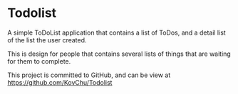 # Todolist

A simple ToDoList application that contains a list of ToDos, and a detail list of the list the user created.

This is design for people that contains several lists of things that are waiting for them to complete.


This project is committed to GitHub, and can be view at
https://github.com/KovChu/Todolist